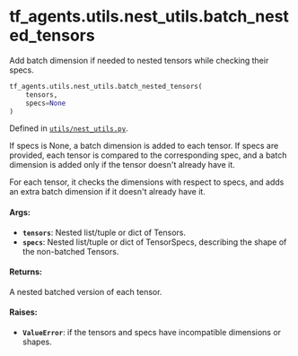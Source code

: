 <div itemscope itemtype="http://developers.google.com/ReferenceObject">
<meta itemprop="name" content="tf_agents.utils.nest_utils.batch_nested_tensors" />
<meta itemprop="path" content="Stable" />
</div>

# tf_agents.utils.nest_utils.batch_nested_tensors

Add batch dimension if needed to nested tensors while checking their specs.

``` python
tf_agents.utils.nest_utils.batch_nested_tensors(
    tensors,
    specs=None
)
```



Defined in [`utils/nest_utils.py`](https://github.com/tensorflow/agents/tree/master/tf_agents/utils/nest_utils.py).

<!-- Placeholder for "Used in" -->

If specs is None, a batch dimension is added to each tensor.
If specs are provided, each tensor is compared to the corresponding spec,
and a batch dimension is added only if the tensor doesn't already have it.

For each tensor, it checks the dimensions with respect to specs, and adds an
extra batch dimension if it doesn't already have it.

#### Args:

* <b>`tensors`</b>: Nested list/tuple or dict of Tensors.
* <b>`specs`</b>: Nested list/tuple or dict of TensorSpecs, describing the shape of the
    non-batched Tensors.


#### Returns:

A nested batched version of each tensor.

#### Raises:

* <b>`ValueError`</b>: if the tensors and specs have incompatible dimensions or shapes.